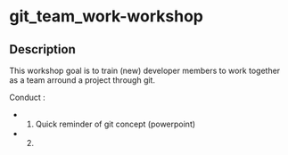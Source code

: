 # git_team_work-workshop

## Description

This workshop goal is to train (new) developer members to work together as a team arround a project through git.

Conduct :
- 1. Quick reminder of git concept (powerpoint)
- 2. 